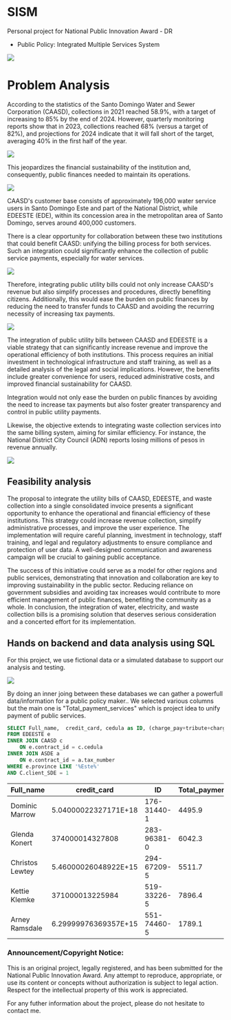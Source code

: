# SISM
Personal project for National Public Innovation Award - DR

* Public Policy: Integrated Multiple Services System

![](https://github.com/julioalexp/SISM/blob/main/Captura.PNG)

# Problem Analysis

According to the statistics of the Santo Domingo Water and Sewer Corporation (CAASD), collections in 2021 reached 58.9%, with a target of increasing to 85% by the end of 2024. However, quarterly monitoring reports show that in 2023, collections reached 68% (versus a target of 82%), and projections for 2024 indicate that it will fall short of the target, averaging 40% in the first half of the year.

![](https://github.com/julioalexp/SISM/blob/main/Imagen2.png)

This jeopardizes the financial sustainability of the institution and, consequently, public finances needed to maintain its operations.

![](https://github.com/julioalexp/SISM/blob/main/Imagen3.png)

CAASD's customer base consists of approximately 196,000 water service users in Santo Domingo Este and part of the National District, while EDEESTE (EDE), within its concession area in the metropolitan area of Santo Domingo, serves around 400,000 customers.  

There is a clear opportunity for collaboration between these two institutions that could benefit CAASD: unifying the billing process for both services. Such an integration could significantly enhance the collection of public service payments, especially for water services.

![](https://github.com/julioalexp/SISM/blob/main/Imagen4.png)

Therefore, integrating public utility bills could not only increase CAASD's revenue but also simplify processes and procedures, directly benefiting citizens. Additionally, this would ease the burden on public finances by reducing the need to transfer funds to CAASD and avoiding the recurring necessity of increasing tax payments.

![](https://github.com/julioalexp/SISM/blob/main/Imagen5.png)

The integration of public utility bills between CAASD and EDEESTE is a viable strategy that can significantly increase revenue and improve the operational efficiency of both institutions. This process requires an initial investment in technological infrastructure and staff training, as well as a detailed analysis of the legal and social implications. However, the benefits include greater convenience for users, reduced administrative costs, and improved financial sustainability for CAASD.  

Integration would not only ease the burden on public finances by avoiding the need to increase tax payments but also foster greater transparency and control in public utility payments.

Likewise, the objective extends to integrating waste collection services into the same billing system, aiming for similar efficiency. For instance, the National District City Council (ADN) reports losing millions of pesos in revenue annually.

![](https://github.com/julioalexp/SISM/blob/main/Imagen6.png)

## Feasibility analysis

The proposal to integrate the utility bills of CAASD, EDEESTE, and waste collection into a single consolidated invoice presents a significant opportunity to enhance the operational and financial efficiency of these institutions. This strategy could increase revenue collection, simplify administrative processes, and improve the user experience. The implementation will require careful planning, investment in technology, staff training, and legal and regulatory adjustments to ensure compliance and protection of user data. A well-designed communication and awareness campaign will be crucial to gaining public acceptance.

The success of this initiative could serve as a model for other regions and public services, demonstrating that innovation and collaboration are key to improving sustainability in the public sector. Reducing reliance on government subsidies and avoiding tax increases would contribute to more efficient management of public finances, benefiting the community as a whole. In conclusion, the integration of water, electricity, and waste collection bills is a promising solution that deserves serious consideration and a concerted effort for its implementation.

## Hands on backend and data analysis using SQL

For this project, we use fictional data or a simulated database to support our analysis and testing.

![](https://github.com/julioalexp/SISM/blob/main/Diagrama%20de%20Venn%20(2).png)

By doing an inner joing between these databases we can gather a powerfull data/information for a public policy maker..
We selected various columns but the main one is "Total_payment_services" which is project idea to unify payment of public services.

```sql
SELECT Full_name,  credit_card, cedula as ID, (charge_pay+tribute+charge_today) as Total_payment_services
FROM EDEESTE e
INNER JOIN CAASD c
	ON e.contract_id = c.cedula
INNER JOIN ASDE a
	ON e.contract_id = a.tax_number
WHERE e.province LIKE '%Este%'
AND C.client_SDE = 1
```
| Full_name       | credit_card          | ID          | Total_payment_services |
|-----------------|----------------------|-------------|------------------------|
| Dominic Marrow  | 5.04000022327171E+18 | 176-31440-1 | 4495.9                 |
| Glenda Konert   | 374000014327808      | 283-96381-0 | 6042.3                 |
| Christos Lewtey | 5.46000026048922E+15 | 294-67209-5 | 5511.7                 |
| Kettie Klemke   | 371000013225984      | 519-33226-5 | 7896.4                 |
| Arney Ramsdale  | 6.29999976369357E+15 | 551-74460-5 | 1789.1                 |

### Announcement/Copyright Notice:
This is an original project, legally registered, and has been submitted for the National Public Innovation Award. Any attempt to reproduce, appropriate, or use its content or concepts without authorization is subject to legal action. Respect for the intellectual property of this work is appreciated.

For any futher information about the project, please do not hesitate to contact me.
